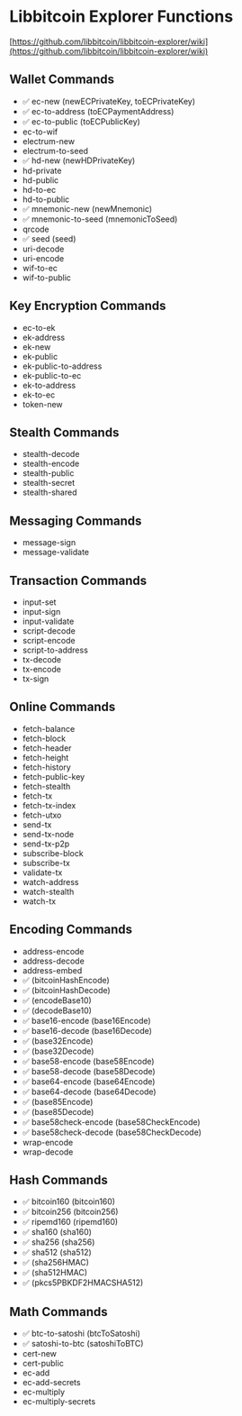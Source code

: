 # Libbitcoin Explorer Functions

[https://github.com/libbitcoin/libbitcoin-explorer/wiki](https://github.com/libbitcoin/libbitcoin-explorer/wiki)

## Wallet Commands

* ✅ ec-new (newECPrivateKey, toECPrivateKey)
* ✅ ec-to-address (toECPaymentAddress)
* ✅ ec-to-public (toECPublicKey)
* ec-to-wif
* electrum-new
* electrum-to-seed
* ✅ hd-new (newHDPrivateKey)
* hd-private
* hd-public
* hd-to-ec
* hd-to-public
* ✅ mnemonic-new (newMnemonic)
* ✅ mnemonic-to-seed (mnemonicToSeed)
* qrcode
* ✅ seed (seed)
* uri-decode
* uri-encode
* wif-to-ec
* wif-to-public

## Key Encryption Commands

* ec-to-ek
* ek-address
* ek-new
* ek-public
* ek-public-to-address
* ek-public-to-ec
* ek-to-address
* ek-to-ec
* token-new

## Stealth Commands

* stealth-decode
* stealth-encode
* stealth-public
* stealth-secret
* stealth-shared

## Messaging Commands

* message-sign
* message-validate

## Transaction Commands

* input-set
* input-sign
* input-validate
* script-decode
* script-encode
* script-to-address
* tx-decode
* tx-encode
* tx-sign

## Online Commands

* fetch-balance
* fetch-block
* fetch-header
* fetch-height
* fetch-history
* fetch-public-key
* fetch-stealth
* fetch-tx
* fetch-tx-index
* fetch-utxo
* send-tx
* send-tx-node
* send-tx-p2p
* subscribe-block
* subscribe-tx
* validate-tx
* watch-address
* watch-stealth
* watch-tx

## Encoding Commands

* address-encode
* address-decode
* address-embed
* ✅ (bitcoinHashEncode)
* ✅ (bitcoinHashDecode)
* ✅ (encodeBase10)
* ✅ (decodeBase10)
* ✅ base16-encode (base16Encode)
* ✅ base16-decode (base16Decode)
* ✅ (base32Encode)
* ✅ (base32Decode)
* ✅ base58-encode (base58Encode)
* ✅ base58-decode (base58Decode)
* ✅ base64-encode (base64Encode)
* ✅ base64-decode (base64Decode)
* ✅ (base85Encode)
* ✅ (base85Decode)
* ✅ base58check-encode (base58CheckEncode)
* ✅ base58check-decode (base58CheckDecode)
* wrap-encode
* wrap-decode

## Hash Commands

* ✅ bitcoin160 (bitcoin160)
* ✅ bitcoin256 (bitcoin256)
* ✅ ripemd160 (ripemd160)
* ✅ sha160 (sha160)
* ✅ sha256 (sha256)
* ✅ sha512 (sha512)
* ✅ (sha256HMAC)
* ✅ (sha512HMAC)
* ✅ (pkcs5PBKDF2HMACSHA512)

## Math Commands

* ✅ btc-to-satoshi (btcToSatoshi)
* ✅ satoshi-to-btc (satoshiToBTC)
* cert-new
* cert-public
* ec-add
* ec-add-secrets
* ec-multiply
* ec-multiply-secrets
